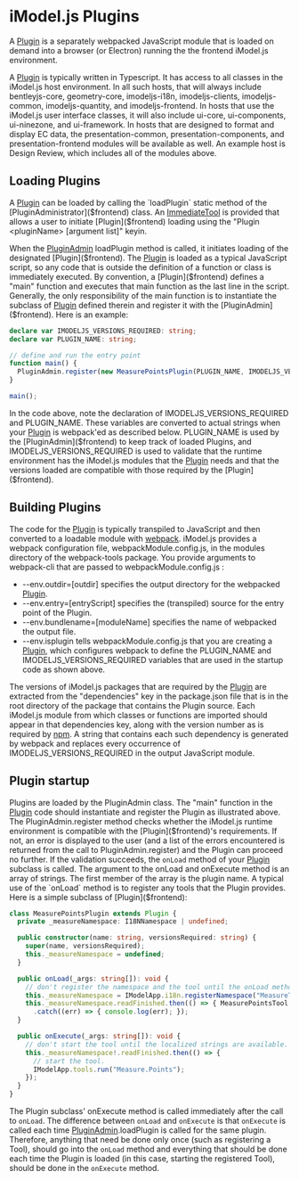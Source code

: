 # iModel.js Plugins

A [Plugin]($frontend) is a separately webpacked JavaScript module that is loaded on demand into a browser (or Electron) running the the frontend iModel.js environment.

A [Plugin]($frontend) is typically written in Typescript. It has access to all classes in the iModel.js host environment. In all such hosts, that will always include
bentleyjs-core, geometry-core, imodeljs-i18n, imodeljs-clients, imodeljs-common, imodeljs-quantity, and imodeljs-frontend. In hosts that use the iModel.js user interface
classes, it will also include ui-core, ui-components, ui-ninezone, and ui-framework. In hosts that are designed to format and display EC data, the presentation-common,
presentation-components, and presentation-frontend modules will be available as well. An example host is Design Review, which includes all of the modules above.

## Loading Plugins

A [Plugin]($frontend) can be loaded by calling the `loadPlugin` static method of the [PluginAdministrator]($frontend) class. An [ImmediateTool]($frontend) is provided that allows
a user to initiate [Plugin]($frontend) loading using the "Plugin \<pluginName\> [argument list]" keyin.

When the [PluginAdmin]($frontend) loadPlugin method is called, it initiates loading of the designated [Plugin]($frontend). The [Plugin]($frontend) is loaded as a typical JavaScript script,
so any code that is outside the definition of a function or class is immediately executed. By convention, a [Plugin]($frontend) defines a "main" function and executes that main function as the
last line in the script. Generally, the only responsibility of the main function is to instantiate the subclass of [Plugin]($frontend) defined therein and register it with the [PluginAdmin]($frontend). Here is an example:

```ts
declare var IMODELJS_VERSIONS_REQUIRED: string;
declare var PLUGIN_NAME: string;

// define and run the entry point
function main() {
  PluginAdmin.register(new MeasurePointsPlugin(PLUGIN_NAME, IMODELJS_VERSIONS_REQUIRED));
}

main();
```

In the code above, note the declaration of IMODELJS_VERSIONS_REQUIRED and PLUGIN_NAME. These variables are converted to actual strings when your [Plugin]($frontend) is webpack'ed as described below.
PLUGIN_NAME is used by the [PluginAdmin]($frontend) to keep track of loaded Plugins, and IMODELJS_VERSIONS_REQUIRED is used to validate that the runtime environment has the iModel.js modules
that the [Plugin]($frontend) needs and that the versions loaded are compatible with those required by the [Plugin]($frontend).

## Building Plugins

The code for the [Plugin]($frontend) is typically transpiled to JavaScript and then converted to a loadable module with [webpack](https://webpack.js.org). iModel.js provides a
webpack configuration file, webpackModule.config.js, in the modules directory of the webpack-tools package. You provide arguments to webpack-cli that are passed to webpackModule.config.js :
  * --env.outdir=[outdir] specifies the output directory for the webpacked [Plugin]($frontend).
  * --env.entry=[entryScript] specifies the (transpiled) source for the entry point of the Plugin.
  * --env.bundlename=[moduleName] specifies the name of webpacked the output file.
  * --env.isplugin tells webpackModule.config.js that you are creating a [Plugin]($frontend), which configures webpack to define the PLUGIN_NAME and IMODELJS_VERSIONS_REQUIRED variables that are used
  in the startup code as shown above.

The versions of iModel.js packages that are required by the [Plugin](%frontend) are extracted from the "dependencies" key in the package.json file that is in the root directory of the package that contains the Plugin source. Each iModel.js module from which classes or functions are imported should appear in that dependencies key, along with the version number as is required by [npm](https://docs.npmjs.org). A string that contains each such dependency is generated by webpack and replaces every occurrence of IMODELJS_VERSIONS_REQUIRED in the output JavaScript module.

## Plugin startup

Plugins are loaded by the PluginAdmin class. The "main" function in the [Plugin]($frontend) code should instantiate and register the Plugin as illustrated above. The PluginAdmin.register method
checks whether the iModel.js runtime environment is compatible with the [Plugin]($frontend)'s requirements. If not, an error is displayed to the user (and a list of the errors encountered is
returned from the call to PluginAdmin.register) and the Plugin can proceed no further. If the validation succeeds, the `onLoad` method of your [Plugin]($frontend) subclass is called. The argument to the onLoad and onExecute method is an array of strings. The first member of the array is the plugin name. A typical use of the `onLoad` method is to register any tools that the Plugin provides. Here is a simple subclass of [Plugin]($frontend):

```ts
class MeasurePointsPlugin extends Plugin {
  private _measureNamespace: I18NNamespace | undefined;

  public constructor(name: string, versionsRequired: string) {
    super(name, versionsRequired);
    this._measureNamespace = undefined;
  }

  public onLoad(_args: string[]): void {
    // don't register the namespace and the tool until the onLoad method. That's called after we know the versions of the modules required are good.
    this._measureNamespace = IModelApp.i18n.registerNamespace("MeasureTool");
    this._measureNamespace.readFinished.then(() => { MeasurePointsTool.register(this._measureNamespace); })
      .catch((err) => { console.log(err); });
  }

  public onExecute(_args: string[]): void {
    // don't start the tool until the localized strings are available.
    this._measureNamespace!.readFinished.then(() => {
      // start the tool.
      IModelApp.tools.run("Measure.Points");
    });
  }
}
```

The Plugin subclass' onExecute method is called immediately after the call to `onLoad`. The difference between `onLoad` and `onExecute` is that `onExecute` is called each time
[PluginAdmin]($frontend).loadPlugin is called for the same plugin. Therefore, anything that need be done only once (such as registering a Tool), should go into the `onLoad` method and everything that should be done each time the Plugin is loaded (in this case, starting the registered Tool), should be done in the `onExecute` method.

